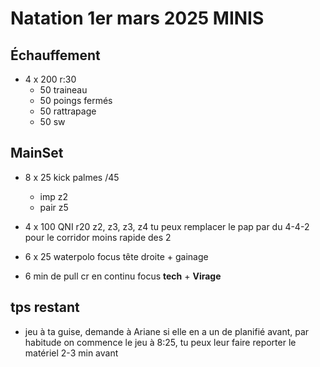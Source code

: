 # Natation 1er mars 2025 MINIS

## Échauffement

* 4 x 200 r:30
  * 50 traineau
  * 50 poings fermés
  * 50 rattrapage
  * 50 sw

## MainSet

* 8 x 25 kick palmes /45
  * imp z2
  * pair z5

* 4 x 100 QNI r20 z2, z3, z3, z4 tu peux remplacer le pap par du 4-4-2 pour le corridor moins rapide des 2

* 6 x 25 waterpolo focus tête droite + gainage

* 6 min de pull cr en continu focus **tech** + **Virage**

## tps restant

* jeu à ta guise, demande à Ariane si elle en a un de planifié avant, par habitude on commence le jeu à 8:25, tu peux leur faire reporter le matériel 2-3 min avant
